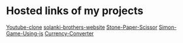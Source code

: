 <!DOCTYPE html>
<html>
<body>

<h1>Hosted links of my projects</h1>

<a href="https://pushkar021.github.io/Frontend-Projects/Youtube-clone/src/">Youtube-clone</a>
<a href="https://pushkar021.github.io/Frontend-Projects/solanki-brothers-website/src/">solanki-brothers-website</a>
<a href="https://pushkar021.github.io/Frontend-Projects/Stone-Paper-Scissor-Using-JS/src/">Stone-Paper-Scissor</a>
<a href="https://pushkar021.github.io/Frontend-Projects/Simon-Game-Using-js/src">Simon-Game-Using-js</a>
<a href="https://pushkar021.github.io/Frontend-Projects/Currency-Converter/src/">Currency-Converter</a>

</body>
</html>

 
